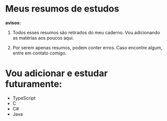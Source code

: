 

# Meus resumos de estudos

__avisos:__

1. Todos esses resumos são retirados do meu caderno. Vou adicionando as matérias aos poucos aqui.

2. Por serem apenas resumos, podem conter erros. Caso encontre algum, entre em contato comigo.

# Vou adicionar e estudar futuramente:
* TypeScript
* C
* C#
* Java
